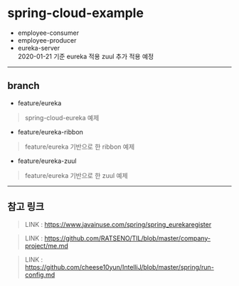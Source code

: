 # spring-cloud-example
* employee-consumer  
* employee-producer  
* eureka-server  
2020-01-21 기준 eureka 적용
zuul 추가 적용 예정  

-----------------------------------------------
## branch  
* feature/eureka  
> spring-cloud-eureka 예제  
* feature/eureka-ribbon  
> feature/eureka 기반으로 한 ribbon 예제
* feature/eureka-zuul  
> feature/eureka 기반으로 한 zuul 예제
-----------------------------------------------
## 참고 링크
> LINK : https://www.javainuse.com/spring/spring_eurekaregister  

> LINK : https://github.com/RATSENO/TIL/blob/master/company-project/me.md  

> LINK : https://github.com/cheese10yun/IntelliJ/blob/master/spring/run-config.md

